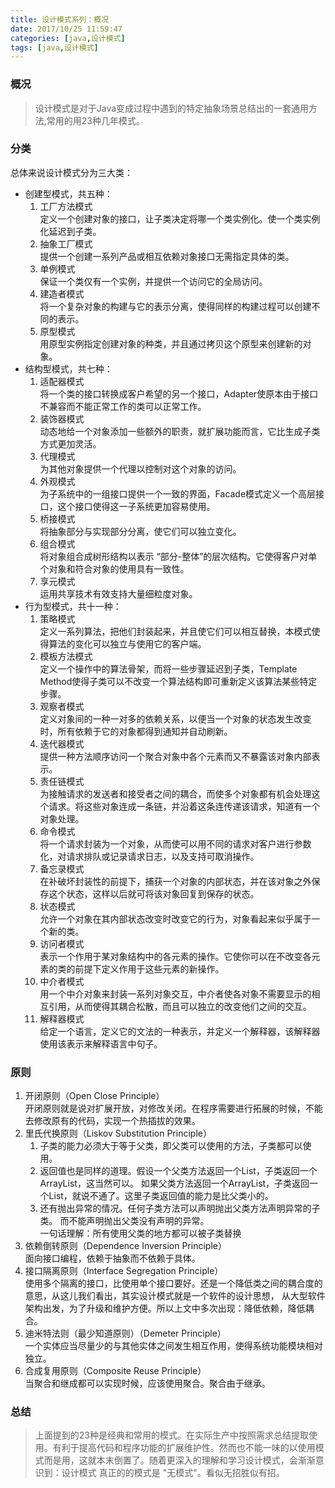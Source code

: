 ```yaml
---
title: 设计模式系列：概况  
date: 2017/10/25 11:59:47  
categories: [java,设计模式]
tags: [java,设计模式]
---
```


### 概况
> 设计模式是对于Java变成过程中遇到的特定抽象场景总结出的一套通用方法,常用的用23种几年模式。

### 分类
总体来说设计模式分为三大类：
- 创建型模式，共五种： 
    1. 工厂方法模式  
        定义一个创建对象的接口，让子类决定将哪一个类实例化。使一个类实例化延迟到子类。
    2. 抽象工厂模式   
        提供一个创建一系列产品或相互依赖对象接口无需指定具体的类。     
    3. 单例模式  
        保证一个类仅有一个实例，并提供一个访问它的全局访问。
    4. 建造者模式  
        将一个复杂对象的构建与它的表示分离，使得同样的构建过程可以创建不同的表示。
    5. 原型模式  
        用原型实例指定创建对象的种类，并且通过拷贝这个原型来创建新的对象。
- 结构型模式，共七种：
    1. 适配器模式  
        将一个类的接口转换成客户希望的另一个接口，Adapter使原本由于接口不兼容而不能正常工作的类可以正常工作。
    2. 装饰器模式  
        动态地给一个对象添加一些额外的职责，就扩展功能而言，它比生成子类方式更加灵活。
    3. 代理模式  
        为其他对象提供一个代理以控制对这个对象的访问。
    4. 外观模式  
        为子系统中的一组接口提供一个一致的界面，Facade模式定义一个高层接口，这个接口使得这一子系统更加容易使用。
    5. 桥接模式  
        将抽象部分与实现部分分离，使它们可以独立变化。
    6. 组合模式  
        将对象组合成树形结构以表示 “部分-整体”的层次结构。它使得客户对单个对象和符合对象的使用具有一致性。
    7. 享元模式  
        运用共享技术有效支持大量细粒度对象。
- 行为型模式，共十一种：
    1. 策略模式  
        定义一系列算法，把他们封装起来，并且使它们可以相互替换，本模式使得算法的变化可以独立与使用它的客户端。
    2. 模板方法模式  
        定义一个操作中的算法骨架，而将一些步骤延迟到子类，Template Method使得子类可以不改变一个算法结构即可重新定义该算法某些特定步骤。
    3. 观察者模式  
        定义对象间的一种一对多的依赖关系，以便当一个对象的状态发生改变时，所有依赖于它的对象都得到通知并自动刷新。
    4. 迭代器模式  
        提供一种方法顺序访问一个聚合对象中各个元素而又不暴露该对象内部表示。
    5. 责任链模式  
        为接触请求的发送者和接受者之间的耦合，而使多个对象都有机会处理这个请求。将这些对象连成一条链，并沿着这条连传递该请求，知道有一个对象处理。
    6. 命令模式  
        将一个请求封装为一个对象，从而使可以用不同的请求对客户进行参数化，对请求排队或记录请求日志，以及支持可取消操作。
    7. 备忘录模式  
        在补破坏封装性的前提下，捕获一个对象的内部状态，并在该对象之外保存这个状态，这样以后就可将该对象回复到保存的状态。
    8. 状态模式  
        允许一个对象在其内部状态改变时改变它的行为，对象看起来似乎属于一个新的类。
    9. 访问者模式  
        表示一个作用于某对象结构中的各元素的操作。它使你可以在不改变各元素的类的前提下定义作用于这些元素的新操作。
    10. 中介者模式  
        用一个中介对象来封装一系列对象交互，中介者使各对象不需要显示的相互引用，从而使得其耦合松散，而且可以独立的改变他们之间的交互。
    11. 解释器模式  
        给定一个语言，定义它的文法的一种表示，并定义一个解释器，该解释器使用该表示来解释语言中句子。
### 原则

1. 开闭原则（Open Close Principle）  
    开闭原则就是说对扩展开放，对修改关闭。在程序需要进行拓展的时候，不能去修改原有的代码，实现一个热插拔的效果。
2. 里氏代换原则（Liskov Substitution Principle）   
    1. 子类的能力必须大于等于父类，即父类可以使用的方法，子类都可以使用。
    2. 返回值也是同样的道理。假设一个父类方法返回一个List，子类返回一个ArrayList，这当然可以。
    如果父类方法返回一个ArrayList，子类返回一个List，就说不通了。这里子类返回值的能力是比父类小的。
    3. 还有抛出异常的情况。任何子类方法可以声明抛出父类方法声明异常的子类。
    而不能声明抛出父类没有声明的异常。  
    一句话理解：所有使用父类的地方都可以被子类替换
3. 依赖倒转原则（Dependence Inversion Principle）  
    面向接口编程，依赖于抽象而不依赖于具体。
4. 接口隔离原则（Interface Segregation Principle）  
    使用多个隔离的接口，比使用单个接口要好。还是一个降低类之间的耦合度的意思，从这儿我们看出，其实设计模式就是一个软件的设计思想，
    从大型软件架构出发，为了升级和维护方便。所以上文中多次出现：降低依赖，降低耦合。
5. 迪米特法则（最少知道原则）（Demeter Principle）  
   一个实体应当尽量少的与其他实体之间发生相互作用，使得系统功能模块相对独立。
6. 合成复用原则（Composite Reuse Principle）  
    当聚合和继成都可以实现时候，应该使用聚合。聚合由于继承。
    
### 总结
> 上面提到的23种是经典和常用的模式。在实际生产中按照需求总结提取使用。有利于提高代码和程序功能的扩展维护性。然而也不能一味的以使用模式而是用，这就本末倒置了。随着更深入的理解和学习设计模式，会渐渐意识到：设计模式
真正的的模式是 "无模式"。看似无招胜似有招。